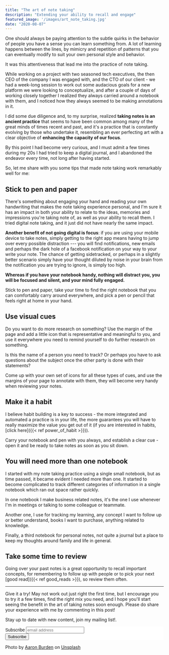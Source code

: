 ```yaml
---
title: "The art of note taking"
description: "Extending your ability to recall and engage"
featured_image: '/images/art_note_taking.jpg'
date: "2020-08-07"
---
```

One should always be paying attention to the subtle quirks in the behavior of people you have a sense you can learn something from. A lot of learning happens between the lines, by mimicry and repetition of patterns that you can eventually  modify to suit your own personal style and behavior.

It was this attentiveness that lead me into the practice of note taking.

While working on a project with two seasoned tech executives, the then CEO of the company I was engaged with, and the CTO of our client - we had a week-long session to work out some audacious goals for a new platform we were looking to conceptualize, and after a couple of days of working closely together I realized they always carried around a notebook with them, and I noticed how they always seemed to be making annotations in it.

I did some due diligence and, to my surprise, realized **taking notes is an ancient practice** that seems to have been common among many of the great minds of times recent and past, and it's a practice that is constantly evolving by those who undertake it, resembling an ever perfecting art with a clear objective of **enhancing the capacity of our focus**.

By this point I had become very curious, and I must admit a few times during my 20s I had tried to keep a digital journal, and I abandoned the endeavor every time, not long after having started.

So, let me share with you some tips that made note taking work remarkably well for me:

## Stick to pen and paper

There's something about engaging your hand and reading your own handwriting that makes the note taking experience personal, and I'm sure it has an impact in both your ability to relate to the ideas, memories and impressions you're taking note of, as well as your ability to recall them. I tried digital note taking, and it just did not have nearly the same impact.

**Another benefit of not going digital is focus**: if you are using your mobile device to take notes, simply getting to the right app means having to jump over every possible distraction --- you will find notifications, new emails and perhaps the dark hole of a facebook notification on your way to your write your note. The chance of getting sidetracked, or perhaps in a slightly better scenario simply have your thought diluted by noise in your brain from the notification you are trying to ignore, is simply too high.

**Whereas if you have your notebook handy, nothing will distract you, you will be focused and silent, and your mind fully engaged.**

Stick to pen and paper, take your time to find the right notebook that you can comfortably carry around everywhere, and pick a pen or pencil that feels right at home in your hand.

## Use visual cues
Do you want to do more research on something? Use the margin of the page and add a little icon that is representative and meaningful to you, and use it everywhere you need to remind yourself to do further research on something.

Is this the name of a person you need to track? Or perhaps you have to ask questions about the subject once the other party is done with their statements?

Come up with your own set of icons for all these types of cues, and use the margins of your page to annotate with them, they will become very handy when reviewing your notes.

## Make it a habit
I believe habit building is a key to success - the more integrated and automated a practice is in your life, the more guarantees you will have to really maximize the value you get out of it (if you are interested in habits, [click here]({{< ref power_of_habit >}})).

Carry your notebook and pen with you always, and establish a clear cue - open it and be ready to take notes as soon as you sit down.

## You will need more than one notebook
I started with my note taking practice using a single small notebook, but as time passed, it became evident I needed more than one. It started to become complicated to track different categories of information in a single notebook which ran out space rather quickly.

In one notebook I make business related notes, it's the one I use whenever I'm in meetings or talking to some colleague or teammate.

Another one, I use for tracking my learning, any concept I want to follow up or better understand, books I want to purchase, anything related to knowledge.

Finally, a third notebook for personal notes, not quite a journal but a place to keep my thoughts around family and life in general.

## Take some time to review

Going over your past notes is a great opportunity to recall important concepts, for remembering to follow up with people or to pick your next [good read]({{< ref good_reads >}}), so review them often.

---

Give it a try! May not work out just right the first time, but I encourage you to try it a few times, find the right mix you need, and I hope you'll start seeing the benefit in the art of taking notes soon enough. Please do share your experience with me by commenting in this post!

Stay up to date with new content, join my mailing list!.

<!-- Begin Mailchimp Signup Form -->
<link href="//cdn-images.mailchimp.com/embedcode/horizontal-slim-10_7.css" rel="stylesheet" type="text/css">
<style type="text/css">
	#mc_embed_signup{background:#fff; clear:left; font:14px Helvetica,Arial,sans-serif; width:100%;}
	/* Add your own Mailchimp form style overrides in your site stylesheet or in this style block.
	   We recommend moving this block and the preceding CSS link to the HEAD of your HTML file. */
</style>
<div id="mc_embed_signup">
<form action="https://murillodigital.us10.list-manage.com/subscribe/post?u=c12ff1afa71003663de3762cc&amp;id=4cff0f72fe" method="post" id="mc-embedded-subscribe-form" name="mc-embedded-subscribe-form" class="validate" target="_blank" novalidate>
    <div id="mc_embed_signup_scroll">
	<label for="mce-EMAIL">Subscribe</label>
	<input type="email" value="" name="EMAIL" class="email" id="mce-EMAIL" placeholder="email address" required>
    <!-- real people should not fill this in and expect good things - do not remove this or risk form bot signups-->
    <div style="position: absolute; left: -5000px;" aria-hidden="true"><input type="text" name="b_c12ff1afa71003663de3762cc_4cff0f72fe" tabindex="-1" value=""></div>
    <div class="clear"><input type="submit" value="Subscribe" name="subscribe" id="mc-embedded-subscribe" class="button"></div>
    </div>
</form>
</div>

<!--End mc_embed_signup-->



<span>Photo by <a href="https://unsplash.com/@aaronburden?utm_source=unsplash&amp;utm_medium=referral&amp;utm_content=creditCopyText">Aaron Burden</a> on <a href="https://unsplash.com/s/photos/pen-and-paper?utm_source=unsplash&amp;utm_medium=referral&amp;utm_content=creditCopyText">Unsplash</a></span>